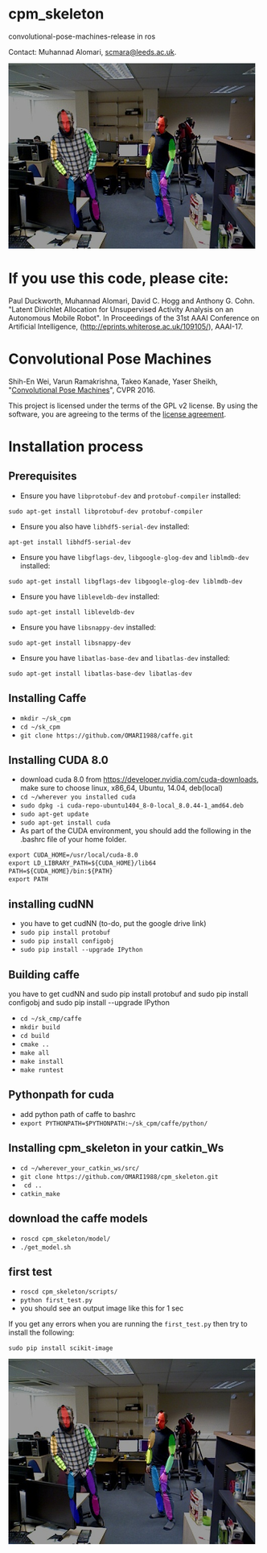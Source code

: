 # cpm_skeleton
convolutional-pose-machines-release in ros

Contact: Muhannad Alomari, scmara@leeds.ac.uk.

![marker](https://raw.githubusercontent.com/OMARI1988/cpm_skeleton/master/data/rgb_00216_results.jpg)

# If you use this code, please cite:
Paul Duckworth, Muhannad Alomari, David C. Hogg and Anthony G. Cohn. "Latent Dirichlet Allocation for Unsupervised Activity Analysis on an Autonomous Mobile Robot". In Proceedings of the 31st AAAI Conference on Artificial Intelligence, (http://eprints.whiterose.ac.uk/109105/), AAAI-17.

# Convolutional Pose Machines
Shih-En Wei, Varun Ramakrishna, Takeo Kanade, Yaser Sheikh, "[Convolutional Pose Machines](http://arxiv.org/abs/1602.00134)", CVPR 2016.

This project is licensed under the terms of the GPL v2 license. By using the software, you are agreeing to the terms of the [license agreement](https://github.com/shihenw/convolutional-pose-machines-release/blob/master/LICENSE.md).

# Installation process
## Prerequisites
- Ensure you have `libprotobuf-dev` and `protobuf-compiler` installed:
```
sudo apt-get install libprotobuf-dev protobuf-compiler
```
- Ensure you also have `libhdf5-serial-dev` installed:
```
apt-get install libhdf5-serial-dev
```
- Ensure you have `libgflags-dev`, `libgoogle-glog-dev` and `liblmdb-dev` installed:
```
sudo apt-get install libgflags-dev libgoogle-glog-dev liblmdb-dev
```
- Ensure you have `libleveldb-dev` installed:
```
sudo apt-get install libleveldb-dev
```
- Ensure you have `libsnappy-dev` installed:
```
sudo apt-get install libsnappy-dev
```
- Ensure you have `libatlas-base-dev` and `libatlas-dev` installed:
```
sudo apt-get install libatlas-base-dev libatlas-dev
```

## Installing Caffe
- `mkdir ~/sk_cpm`
- `cd ~/sk_cpm`
- `git clone https://github.com/OMARI1988/caffe.git`

## Installing CUDA 8.0
- download cuda 8.0 from https://developer.nvidia.com/cuda-downloads, make sure to choose linux, x86_64, Ubuntu, 14.04, deb(local)
- `cd ~/wherever you installed cuda`
- `sudo dpkg -i cuda-repo-ubuntu1404_8-0-local_8.0.44-1_amd64.deb`
- `sudo apt-get update`
- `sudo apt-get install cuda`
- As part of the CUDA environment, you should add the following in the .bashrc file of your home folder.
```
export CUDA_HOME=/usr/local/cuda-8.0 
export LD_LIBRARY_PATH=${CUDA_HOME}/lib64 
PATH=${CUDA_HOME}/bin:${PATH} 
export PATH
```

## installing cudNN
- you have to get cudNN (to-do, put the google drive link)
- `sudo pip install protobuf`
- `sudo pip install configobj`
- `sudo pip install --upgrade IPython`

## Building caffe
you have to get cudNN and sudo pip install protobuf and sudo pip install configobj and sudo pip install --upgrade IPython

- `cd ~/sk_cmp/caffe`
- `mkdir build`
- `cd build`
- `cmake ..`
- `make all`
- `make install`
- `make runtest`

## Pythonpath for cuda
- add python path of caffe to bashrc
- `export PYTHONPATH=$PYTHONPATH:~/sk_cpm/caffe/python/`

## Installing cpm_skeleton in your catkin_Ws
- `cd ~/wherever_your_catkin_ws/src/`
- `git clone https://github.com/OMARI1988/cpm_skeleton.git`
- ` cd ..`
- `catkin_make`

## download the caffe models
- `roscd cpm_skeleton/model/`
- `./get_model.sh`

## first test
- `roscd cpm_skeleton/scripts/`
- `python first_test.py`
- you should see an output image like this for 1 sec

If you get any errors when you are running the `first_test.py` then try to install the following:
```
sudo pip install scikit-image
```

![marker](https://raw.githubusercontent.com/OMARI1988/cpm_skeleton/master/data/rgb_00216_results.jpg)
